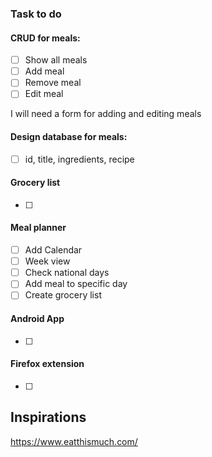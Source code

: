 ### Task to do

#### CRUD for meals:
- [ ] Show all meals
- [ ] Add meal
- [ ] Remove meal
- [ ] Edit meal

I will need a form for adding and editing meals

#### Design database for meals:
- [ ] id, title, ingredients, recipe

#### Grocery list
- [ ] 

#### Meal planner
- [ ] Add Calendar
- [ ] Week view
- [ ] Check national days
- [ ] Add meal to specific day
- [ ] Create grocery list

#### Android App
- [ ]

#### Firefox extension
- [ ]

## Inspirations
https://www.eatthismuch.com/